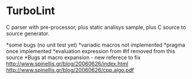 # TurboLint

C parser with pre-processor, plus static analisys sample, plus C source to source generator.


*some bugs (no unit test yet)
*variadic macros not implemented
*pragma once implemented
*evaluation expression from #if removed from this source
*Bugs at macro expansion - new referece to fix
 http://www.spinellis.gr/blog/20060626/index.html http://www.spinellis.gr/blog/20060626/cpp.algo.pdf
 
